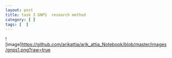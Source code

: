 ```yaml
---
layout: post
title: task 3 GNPS  research method 
category: [ ]
tags: [  ]
---
```

![image]https://github.com/arikattia/arik_attia_Notebook/blob/master/images/gnps1.png?raw=true  
